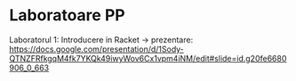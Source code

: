# Laboratoare PP

Laboratorul 1: Introducere in Racket
	-> prezentare: https://docs.google.com/presentation/d/1Sody-QTNZFRfkgqM4fk7YKQk49iwyWov6Cx1vpm4iNM/edit#slide=id.g20fe6680906_0_663
 
